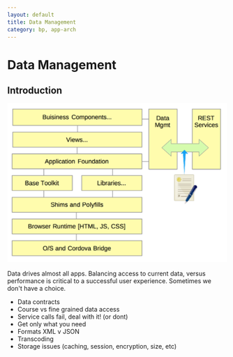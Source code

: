 ```yaml
---
layout: default
title: Data Management
category: bp, app-arch
---
```


# Data Management

## Introduction

![SPA layered environment](./images/app-arch-layers.png)


Data drives almost all apps. Balancing access to current data, versus performance is critical to a successful user experience. Sometimes we don't have a choice.

- Data contracts
- Course vs fine grained data access
- Service calls fail, deal with it! (or dont)
- Get only what you need
- Formats XML v JSON
- Transcoding
- Storage issues (caching, session, encryption, size, etc)

